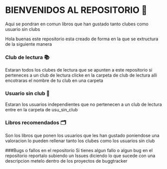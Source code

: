 # BIENVENIDOS AL REPOSITORIO 📘

Aqui se pondran en comun libros que han gustado tanto clubes como usuario sin clubs

Hola buenas este repositorio esta creado de forma en la que se extructura de la siguiente manera

### Club de lectura 📚
Estaran todos los clubes de lectura que se apunten a este repositorio si perteneces a un club de lectura clicke en la carpeta de club de lectura alli encotraras el nombre de tu club en una carpeta 
### Usuario sin club 📙
Estaran los usuarios independientes que no pertenecen a un club de lectura entre en la carpeta de usu_sin_club
### Libros recomendados 🗂️
Son los libros que ponen los usuarios que les han gustado poniendose una valoracion lo pueden rellenar tanto los clubes como los usuarios sin club   

###Bugs o fallos en el repositorio 
Si tienes algun fallo o algun bug en el repositorio reportalo subiendo un Issues diciendo lo que sucede con una descripcion metelo dentro de los proyectos de buggtracker